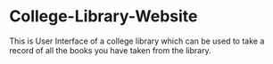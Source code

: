 # College-Library-Website

This is User Interface of a college library which can be used to take a record of all the books you have taken from the library.
